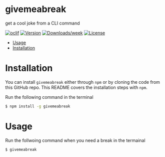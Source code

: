 givemeabreak
============

get a cool joke from a CLI command

[![oclif](https://img.shields.io/badge/cli-oclif-brightgreen.svg)](https://oclif.io)
[![Version](https://img.shields.io/npm/v/givemeabreak.svg)](https://npmjs.org/package/givemeabreak)
[![Downloads/week](https://img.shields.io/npm/dw/givemeabreak.svg)](https://npmjs.org/package/givemeabreak)
[![License](https://img.shields.io/npm/l/givemeabreak.svg)](https://github.com/VimukthiMayadunne/givemeabreak/blob/master/package.json)

<!-- toc -->
* [Usage](#usage)
* [Installation](#installation)
<!-- tocstop -->

# Installation
<!-- installation -->
You can install `givemeabreak` either through `npm` or by cloning the code from this GitHub repo.  This README covers the installation steps with `npm`.

Run the following command  in the terminal 

```bash
$ npm install -g givemeabreak
```
<!-- installation -->


# Usage
<!-- usage -->
Run the follwoing command when you need a break in the termainal

```bash
$ givemeabreak

``` 
<!-- usagestop -->

